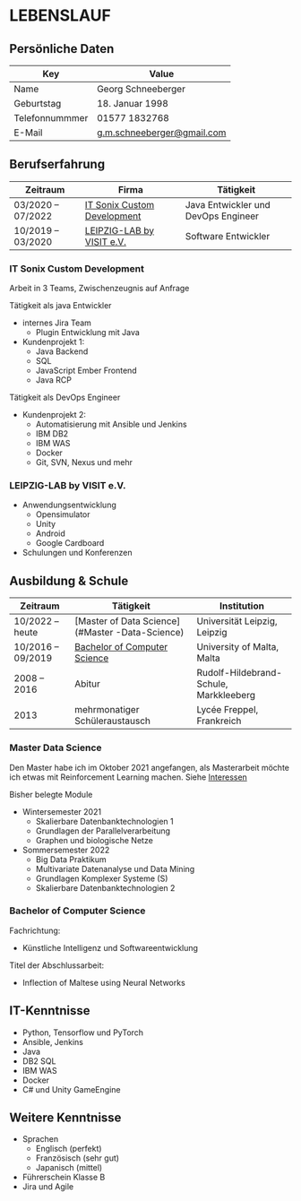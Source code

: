 # LEBENSLAUF

## Persönliche Daten

| Key  | Value |
| ------------- | ------------- |
| Name  | Georg Schneeberger  |
| Geburtstag  | 18. Januar 1998  |
| Telefonnummmer | 01577 1832768 |
| E-Mail | g.m.schneeberger@gmail.com |

## Berufserfahrung

| Zeitraum  | Firma | Tätigkeit |
| ------------- | ------- | ------------- |
| 03/2020 – 07/2022  | [IT Sonix Custom Development](#IT-Sonix-Custom-Development)  | Java Entwickler und DevOps Engineer |
| 10/2019 – 03/2020  | [LEIPZIG-LAB by VISIT e.V.](#LEIPZIG-LAB-by-VISIT-e.V.)  | Software Entwickler |


### IT Sonix Custom Development

Arbeit in 3 Teams, Zwischenzeugnis auf Anfrage

Tätigkeit als java Entwickler
* internes Jira Team 
	* Plugin Entwicklung mit Java
* Kundenprojekt 1:
    * Java Backend
	* SQL
	* JavaScript Ember Frontend
	* Java RCP

Tätigkeit als DevOps Engineer
* Kundenprojekt 2:
	* Automatisierung mit Ansible und Jenkins
	* IBM DB2
    * IBM WAS
	* Docker
    * Git, SVN, Nexus und mehr
		

### LEIPZIG-LAB by VISIT e.V.

* Anwendungsentwicklung
    * Opensimulator
    * Unity
    * Android
    * Google Cardboard
* Schulungen und Konferenzen

## Ausbildung & Schule

| Zeitraum  | Tätigkeit | Institution |
| ------------- | ------- | ------------- |
| 10/2022 – heute  | [Master of Data Science](#Master -Data-Science)  | Universität Leipzig, Leipzig |
| 10/2016 – 09/2019  | [Bachelor of Computer Science](#Bachelor-of-Computer-Science)  | University of Malta, Malta |
| 2008 – 2016  | Abitur  | Rudolf-Hildebrand-Schule, Markkleeberg |
| 2013  | mehrmonatiger Schüleraustausch | Lycée Freppel, Frankreich |

### Master Data Science

Den Master habe ich im Oktober 2021 angefangen, als Masterarbeit möchte ich etwas mit Reinforcement Learning machen. Siehe [Interessen](./interessen.md)

Bisher belegte Module
* Wintersemester 2021
    * Skalierbare Datenbanktechnologien 1
    * Grundlagen der Parallelverarbeitung
    * Graphen und biologische Netze
* Sommersemester 2022
    * Big Data Praktikum
    * Multivariate Datenanalyse und Data Mining
    * Grundlagen Komplexer Systeme (S)
    * Skalierbare Datenbanktechnologien 2

### Bachelor of Computer Science

Fachrichtung: 
* Künstliche Intelligenz und  Softwareentwicklung

Titel der Abschlussarbeit: 
* Inflection of Maltese using Neural	Networks

## IT-Kenntnisse

* Python, Tensorflow und PyTorch
* Ansible, Jenkins
* Java
* DB2 SQL
* IBM WAS
* Docker
* C# und Unity GameEngine


## Weitere Kenntnisse

* Sprachen
    * Englisch (perfekt)
    * Französisch (sehr gut)
    * Japanisch (mittel)
* Führerschein Klasse B
* Jira und Agile




